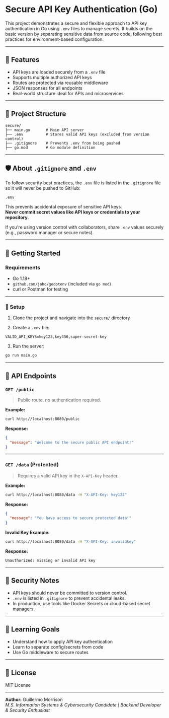 # Secure API Key Authentication (Go)

This project demonstrates a secure and flexible approach to API key authentication in Go using `.env` files to manage secrets. It builds on the basic version by separating sensitive data from source code, following best practices for environment-based configuration.

---

## 🔐 Features

- API keys are loaded securely from a `.env` file
- Supports multiple authorized API keys
- Routes are protected via reusable middleware
- JSON responses for all endpoints
- Real-world structure ideal for APIs and microservices

---

## 📁 Project Structure

```
secure/
├── main.go       # Main API server
├── .env          # Stores valid API keys (excluded from version control)
├── .gitignore    # Prevents .env from being pushed
├── go.mod        # Go module definition
```

---

## 🛡️ About `.gitignore` and `.env`

To follow security best practices, the `.env` file is listed in the `.gitignore` file so it will never be pushed to GitHub:

```
.env
```

This prevents accidental exposure of sensitive API keys.  
**Never commit secret values like API keys or credentials to your repository.**

If you're using version control with collaborators, share `.env` values securely (e.g., password manager or secure notes).

---

## 🧪 Getting Started

### Requirements

- Go 1.18+
- `github.com/joho/godotenv` (included via `go mod`)
- curl or Postman for testing

---

### 🔧 Setup

1. Clone the project and navigate into the `secure/` directory

2. Create a `.env` file:

```
VALID_API_KEYS=key123,key456,super-secret-key
```

3. Run the server:

```bash
go run main.go
```

---

## 📮 API Endpoints

### `GET /public`  
> Public route, no authentication required.

**Example:**

```bash
curl http://localhost:8080/public
```

**Response:**

```json
{
  "message": "Welcome to the secure public API endpoint!"
}
```

---

### `GET /data` (Protected)  
> Requires a valid API key in the `X-API-Key` header.

**Example:**

```bash
curl http://localhost:8080/data -H "X-API-Key: key123"
```

**Response:**

```json
{
  "message": "You have access to secure protected data!"
}
```

**Invalid Key Example:**

```bash
curl http://localhost:8080/data -H "X-API-Key: invalidkey"
```

**Response:**

```text
Unauthorized: missing or invalid API key
```

---

## 🔐 Security Notes

- API keys should never be committed to version control.
- `.env` is listed in `.gitignore` to prevent accidental leaks.
- In production, use tools like Docker Secrets or cloud-based secret managers.

---

## 🧠 Learning Goals

- Understand how to apply API key authentication
- Learn to separate config/secrets from code
- Use Go middleware to secure routes

---

## 📄 License

MIT License

---

**Author:** Guillermo Morrison  
_M.S. Information Systems & Cybersecurity Candidate | Backend Developer & Security Enthusiast_
```